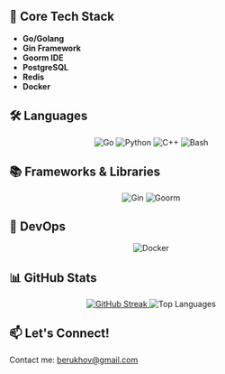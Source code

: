 ## 🔧 Core Tech Stack

- **Go/Golang**
- **Gin Framework**
- **Goorm IDE**
- **PostgreSQL**
- **Redis**
- **Docker**

<h2>🛠 Languages</h2>

<div align="center">
  <img src="https://img.shields.io/badge/go-%2300ADD8.svg?style=for-the-badge&logo=go&logoColor=white" alt="Go" />
  <img src="https://img.shields.io/badge/python-3670A0?style=for-the-badge&logo=python&logoColor=ffdd54" alt="Python" />
  <img src="https://img.shields.io/badge/c++-%2300599C.svg?style=for-the-badge&logo=c%2B%2B&logoColor=white" alt="C++" />
  <img src="https://img.shields.io/badge/bash-%23121011.svg?style=for-the-badge&logo=gnu-bash&logoColor=white" alt="Bash" />
</div>

<h2>📚 Frameworks & Libraries</h2>

<div align="center">
  <img src="https://img.shields.io/badge/gin-%23000000.svg?style=for-the-badge&logo=go&logoColor=00ADD8" alt="Gin" />
  <img src="https://img.shields.io/badge/goorm-%23000000.svg?style=for-the-badge&logo=goorm&logoColor=00FF7F" alt="Goorm" />
</div>


<h2>🚀 DevOps</h2>

<div align="center">
  <img src="https://img.shields.io/badge/docker-%230db7ed.svg?style=for-the-badge&logo=docker&logoColor=white" alt="Docker" />
</div>


<h2>📊 GitHub Stats</h2>

<div align="center">
  <a href="https://git.io/streak-stats">
    <img src="https://streak-stats.demolab.com?user=iLoveRamona&theme=dracula&mode=weekly&card_width=350&card_height=215" alt="GitHub Streak" />
  </a>
  <img src="https://github-readme-stats.vercel.app/api/top-langs/?username=iLoveRamona&hide=jupyter%20notebook&theme=dracula&layout=donut&card_width=300" alt="Top Languages" />
</div>

## 📫 Let's Connect!
Contact me: berukhov@gmail.com
